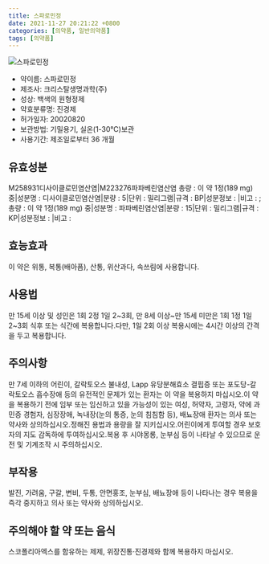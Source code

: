 ```yaml
---
title: 스파로민정
date: 2021-11-27 20:21:22 +0800
categories: [의약품, 일반의약품]
tags: [의약품]
---
```

![스파로민정](https://nedrug.mfds.go.kr/pbp/cmn/itemImageDownload/147428023057800089)

- 약이름: 스파로민정
- 제조사: 크리스탈생명과학(주)
- 성상: 백색의 원형정제
- 약효분류명: 진경제
- 허가일자: 20020820
- 보관방법: 기밀용기, 실온(1-30℃)보관
- 사용기간: 제조일로부터 36 개월
## 유효성분
M258931디사이클로민염산염|M223276파파베린염산염
총량 : 이 약 1정(189 mg) 중|성분명 : 디사이클로민염산염|분량 : 5|단위 : 밀리그램|규격 : BP|성분정보 : |비고 : ;총량 : 이 약 1정(189 mg) 중|성분명 : 파파베린염산염|분량 : 15|단위 : 밀리그램|규격 : KP|성분정보 : |비고 :
## 효능효과
이 약은 위통, 복통(배아픔), 산통, 위산과다, 속쓰림에 사용합니다.
## 사용법
만 15세 이상 및 성인은 1회 2정 1일 2~3회, 만 8세 이상~만 15세 미만은 1회 1정 1일 2~3회 식후 또는 식간에 복용합니다.다만, 1일 2회 이상 복용시에는 4시간 이상의 간격을 두고 복용합니다.
## 주의사항
만 7세 이하의 어린이, 갈락토오스 불내성, Lapp 유당분해효소 결핍증 또는 포도당-갈락토오스 흡수장애 등의 유전적인 문제가 있는 환자는 이 약을 복용하지 마십시오.이 약을 복용하기 전에 임부 또는 임신하고 있을 가능성이 있는 여성, 허약자, 고령자, 약에 과민증 경험자, 심장장애, 녹내장(눈의 통증, 눈의 침침함 등), 배뇨장애 환자는 의사 또는 약사와 상의하십시오.정해진 용법과 용량을 잘 지키십시오.어린이에게 투여할 경우 보호자의 지도 감독하에 투여하십시오.복용 후 시야몽롱, 눈부심 등이 나타날 수 있으므로 운전 및 기계조작 시 주의하십시오.
## 부작용
발진, 가려움, 구갈, 변비, 두통, 안면홍조, 눈부심, 배뇨장애 등이 나타나는 경우 복용을 즉각 중지하고 의사 또는 약사와 상의하십시오.
## 주의해야 할 약 또는 음식
스코폴리아엑스를 함유하는 제제, 위장진통·진경제와 함께 복용하지 마십시오.
